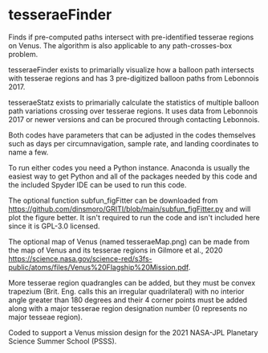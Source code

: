# tesseraeFinder
Finds if pre-computed paths intersect with pre-identified tesserae regions on Venus. The algorithm is also applicable to any path-crosses-box problem.

tesseraeFinder exists to primarially visualize how a balloon path intersects with tesserae regions and has 3 pre-digitized balloon paths from Lebonnois 2017.

tesseraeStatz exists to primarially calculate the statistics of multiple balloon path variations crossing over tesserae regions. It uses data from Lebonnois 2017 or newer versions and can be procured through contacting Lebonnois.

Both codes have parameters that can be adjusted in the codes themselves such as days per circumnavigation, sample rate, and landing coordinates to name a few.

To run either codes you need a Python instance. Anaconda is usually the easiest way to get Python and all of the packages needed by this code and the included Spyder IDE can be used to run this code.

The optional function subfun_figFitter can be downloaded from https://github.com/dinsmoro/GRITI/blob/main/subfun_figFitter.py and will plot the figure better. It isn't required to run the code and isn't included here since it is GPL-3.0 licensed.

The optional map of Venus (named tesseraeMap.png) can be made from the map of Venus and its tesserae regions in Gilmore et al., 2020 https://science.nasa.gov/science-red/s3fs-public/atoms/files/Venus%20Flagship%20Mission.pdf.

More tesserae region quadrangles can be added, but they must be convex trapezium (Brit. Eng. calls this an irregular quadrilateral) with no interior angle greater than 180 degrees and their 4 corner points must be added along with a major tesserae region designation number (0 represents no major tesseae region).

Coded to support a Venus mission design for the 2021 NASA-JPL Planetary Science Summer School (PSSS).
